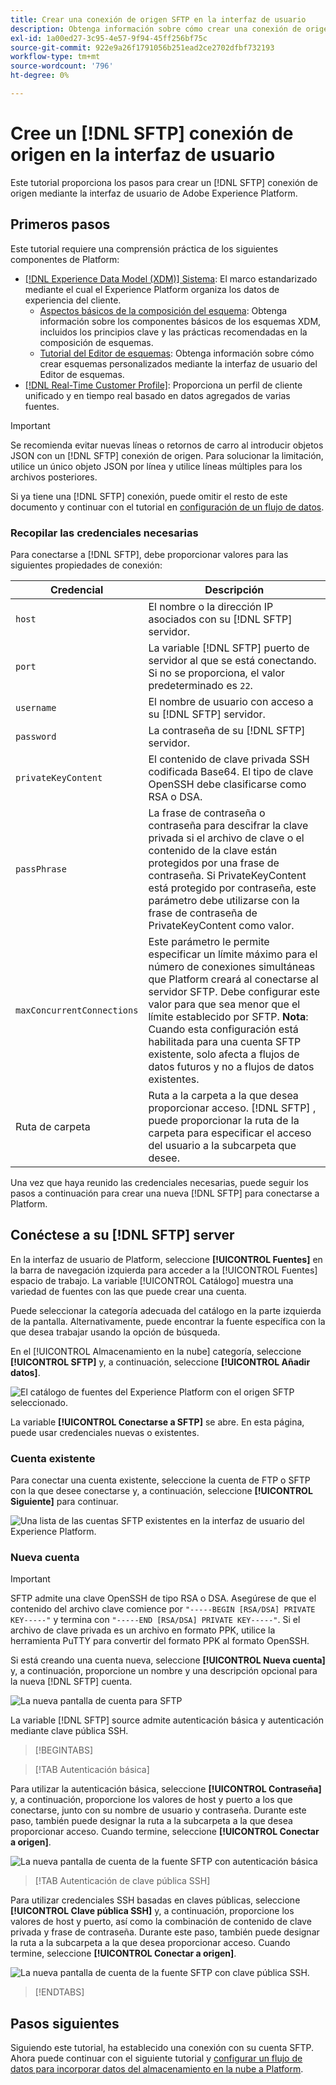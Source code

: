 ```yaml
---
title: Crear una conexión de origen SFTP en la interfaz de usuario
description: Obtenga información sobre cómo crear una conexión de origen SFTP mediante la interfaz de usuario de Adobe Experience Platform.
exl-id: 1a00ed27-3c95-4e57-9f94-45ff256bf75c
source-git-commit: 922e9a26f1791056b251ead2ce2702dfbf732193
workflow-type: tm+mt
source-wordcount: '796'
ht-degree: 0%

---
```


# Cree un [!DNL SFTP] conexión de origen en la interfaz de usuario

Este tutorial proporciona los pasos para crear un [!DNL SFTP] conexión de origen mediante la interfaz de usuario de Adobe Experience Platform.

## Primeros pasos

Este tutorial requiere una comprensión práctica de los siguientes componentes de Platform:

* [[!DNL Experience Data Model (XDM)] Sistema](../../../../../xdm/home.md): El marco estandarizado mediante el cual el Experience Platform organiza los datos de experiencia del cliente.
   * [Aspectos básicos de la composición del esquema](../../../../../xdm/schema/composition.md): Obtenga información sobre los componentes básicos de los esquemas XDM, incluidos los principios clave y las prácticas recomendadas en la composición de esquemas.
   * [Tutorial del Editor de esquemas](../../../../../xdm/tutorials/create-schema-ui.md): Obtenga información sobre cómo crear esquemas personalizados mediante la interfaz de usuario del Editor de esquemas.
* [[!DNL Real-Time Customer Profile]](../../../../../profile/home.md): Proporciona un perfil de cliente unificado y en tiempo real basado en datos agregados de varias fuentes.

>[!IMPORTANT]
>
>Se recomienda evitar nuevas líneas o retornos de carro al introducir objetos JSON con un [!DNL SFTP] conexión de origen. Para solucionar la limitación, utilice un único objeto JSON por línea y utilice líneas múltiples para los archivos posteriores.

Si ya tiene una [!DNL SFTP] conexión, puede omitir el resto de este documento y continuar con el tutorial en [configuración de un flujo de datos](../../dataflow/batch/cloud-storage.md).

### Recopilar las credenciales necesarias

Para conectarse a [!DNL SFTP], debe proporcionar valores para las siguientes propiedades de conexión:

| Credencial | Descripción |
| ---------- | ----------- |
| `host` | El nombre o la dirección IP asociados con su [!DNL SFTP] servidor. |
| `port` | La variable [!DNL SFTP] puerto de servidor al que se está conectando. Si no se proporciona, el valor predeterminado es `22`. |
| `username` | El nombre de usuario con acceso a su [!DNL SFTP] servidor. |
| `password` | La contraseña de su [!DNL SFTP] servidor. |
| `privateKeyContent` | El contenido de clave privada SSH codificada Base64. El tipo de clave OpenSSH debe clasificarse como RSA o DSA. |
| `passPhrase` | La frase de contraseña o contraseña para descifrar la clave privada si el archivo de clave o el contenido de la clave están protegidos por una frase de contraseña. Si PrivateKeyContent está protegido por contraseña, este parámetro debe utilizarse con la frase de contraseña de PrivateKeyContent como valor. |
| `maxConcurrentConnections` | Este parámetro le permite especificar un límite máximo para el número de conexiones simultáneas que Platform creará al conectarse al servidor SFTP. Debe configurar este valor para que sea menor que el límite establecido por SFTP. **Nota**: Cuando esta configuración está habilitada para una cuenta SFTP existente, solo afecta a flujos de datos futuros y no a flujos de datos existentes. |
| Ruta de carpeta | Ruta a la carpeta a la que desea proporcionar acceso. [!DNL SFTP] , puede proporcionar la ruta de la carpeta para especificar el acceso del usuario a la subcarpeta que desee. |

Una vez que haya reunido las credenciales necesarias, puede seguir los pasos a continuación para crear una nueva [!DNL SFTP] para conectarse a Platform.

## Conéctese a su [!DNL SFTP] server

En la interfaz de usuario de Platform, seleccione **[!UICONTROL Fuentes]** en la barra de navegación izquierda para acceder a la [!UICONTROL Fuentes] espacio de trabajo. La variable [!UICONTROL Catálogo] muestra una variedad de fuentes con las que puede crear una cuenta.

Puede seleccionar la categoría adecuada del catálogo en la parte izquierda de la pantalla. Alternativamente, puede encontrar la fuente específica con la que desea trabajar usando la opción de búsqueda.

En el [!UICONTROL Almacenamiento en la nube] categoría, seleccione **[!UICONTROL SFTP]** y, a continuación, seleccione **[!UICONTROL Añadir datos]**.

![El catálogo de fuentes del Experience Platform con el origen SFTP seleccionado.](../../../../images/tutorials/create/sftp/catalog.png)

La variable **[!UICONTROL Conectarse a SFTP]** se abre. En esta página, puede usar credenciales nuevas o existentes.

### Cuenta existente

Para conectar una cuenta existente, seleccione la cuenta de FTP o SFTP con la que desee conectarse y, a continuación, seleccione **[!UICONTROL Siguiente]** para continuar.

![Una lista de las cuentas SFTP existentes en la interfaz de usuario del Experience Platform.](../../../../images/tutorials/create/sftp/existing.png)

### Nueva cuenta

>[!IMPORTANT]
>
>SFTP admite una clave OpenSSH de tipo RSA o DSA. Asegúrese de que el contenido del archivo clave comience por `"-----BEGIN [RSA/DSA] PRIVATE KEY-----"` y termina con `"-----END [RSA/DSA] PRIVATE KEY-----"`. Si el archivo de clave privada es un archivo en formato PPK, utilice la herramienta PuTTY para convertir del formato PPK al formato OpenSSH.

Si está creando una cuenta nueva, seleccione **[!UICONTROL Nueva cuenta]** y, a continuación, proporcione un nombre y una descripción opcional para la nueva [!DNL SFTP] cuenta.

![La nueva pantalla de cuenta para SFTP](../../../../images/tutorials/create/sftp/new.png)

La variable [!DNL SFTP] source admite autenticación básica y autenticación mediante clave pública SSH.

>[!BEGINTABS]

>[!TAB Autenticación básica]

Para utilizar la autenticación básica, seleccione **[!UICONTROL Contraseña]** y, a continuación, proporcione los valores de host y puerto a los que conectarse, junto con su nombre de usuario y contraseña. Durante este paso, también puede designar la ruta a la subcarpeta a la que desea proporcionar acceso. Cuando termine, seleccione **[!UICONTROL Conectar a origen]**.

![La nueva pantalla de cuenta de la fuente SFTP con autenticación básica](../../../../images/tutorials/create/sftp/password.png)

>[!TAB Autenticación de clave pública SSH]

Para utilizar credenciales SSH basadas en claves públicas, seleccione **[!UICONTROL Clave pública SSH]**  y, a continuación, proporcione los valores de host y puerto, así como la combinación de contenido de clave privada y frase de contraseña. Durante este paso, también puede designar la ruta a la subcarpeta a la que desea proporcionar acceso. Cuando termine, seleccione **[!UICONTROL Conectar a origen]**.

![La nueva pantalla de cuenta de la fuente SFTP con clave pública SSH.](../../../../images/tutorials/create/sftp/ssh.png)

>[!ENDTABS]

## Pasos siguientes

Siguiendo este tutorial, ha establecido una conexión con su cuenta SFTP. Ahora puede continuar con el siguiente tutorial y [configurar un flujo de datos para incorporar datos del almacenamiento en la nube a Platform](../../dataflow/batch/cloud-storage.md).
